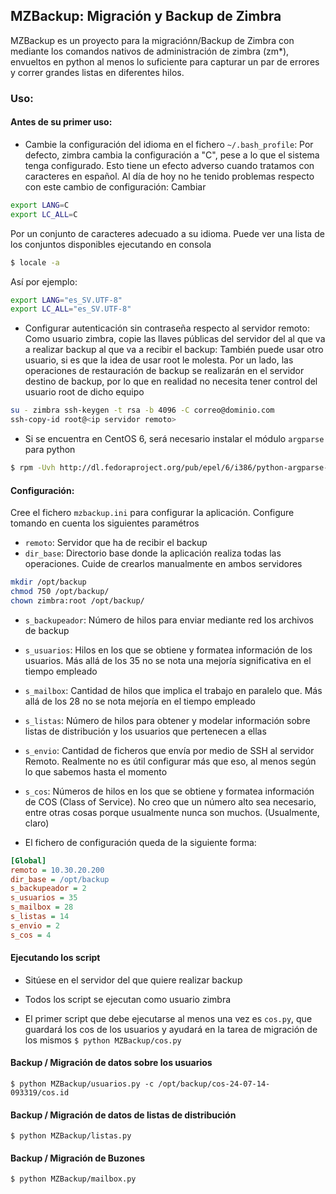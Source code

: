 ## MZBackup: Migración y Backup de Zimbra

MZBackup es un proyecto para la migraciónn/Backup de Zimbra con mediante los comandos nativos de administración de zimbra (zm*), envueltos en python al menos lo suficiente para capturar un par de errores y correr grandes listas en diferentes hilos.  

### Uso: 
#### Antes de su primer uso: 
* Cambie la configuración del idioma en el fichero `~/.bash_profile`: Por defecto, zimbra cambia la configuración a "C", pese a lo que el sistema tenga configurado.  Esto tiene un efecto adverso cuando tratamos con caracteres en español.  Al día de hoy no he tenido problemas respecto con este cambio de configuración: Cambiar 
```bash 
export LANG=C 
export LC_ALL=C 
``` 
Por un conjunto de caracteres adecuado a su idioma. Puede ver una lista de los conjuntos disponibles ejecutando en consola 
```bash 
$ locale -a 
``` 
Así por ejemplo: 
```bash 
export LANG="es_SV.UTF-8" 
export LC_ALL="es_SV.UTF-8" 
```
* Configurar autenticación sin contraseña respecto al servidor remoto: Como usuario zimbra, copie las llaves públicas del servidor del al que va a realizar backup al que va a recibir el backup:  También puede usar otro usuario, si es que la idea de usar root le molesta. Por un lado, las operaciones de restauración de backup se realizarán en el servidor destino de backup, por lo que en realidad no necesita tener control del usuario root de dicho equipo 
```bash 
su - zimbra ssh-keygen -t rsa -b 4096 -C correo@dominio.com
ssh-copy-id root@<ip servidor remoto> 
```

* Si se encuentra en CentOS 6, será necesario instalar el módulo `argparse` para python 
```bash
$ rpm -Uvh http://dl.fedoraproject.org/pub/epel/6/i386/python-argparse-1.2.1-2.el6.noarch.rpm
```

#### Configuración:
Cree el fichero `mzbackup.ini` para configurar la aplicación. Configure tomando en cuenta los siguientes paramétros

* `remoto`: Servidor que ha de recibir el backup
* `dir_base`: Directorio base donde la aplicación realiza todas las operaciones. Cuide de crearlos manualmente en ambos servidores
```bash
mkdir /opt/backup
chmod 750 /opt/backup/
chown zimbra:root /opt/backup/
```
* `s_backupeador`: Número de hilos para enviar mediante red los archivos de backup
* `s_usuarios`: Hilos en los que se obtiene y formatea información de los usuarios. Más allá de los 35 no se nota una mejoría significativa en el tiempo empleado
* `s_mailbox`: Cantidad de hilos que implica el trabajo en paralelo que. Más allá de los 28 no se nota mejoría en el tiempo empleado
* `s_listas`: Número de hilos para obtener y modelar información sobre listas de distribución y los usuarios que pertenecen a ellas
* `s_envio`: Cantidad de ficheros que envía por medio de SSH al servidor Remoto. Realmente no es útil configurar más que eso, al menos según lo que sabemos hasta el momento
* `s_cos`: Números de hilos en los que se obtiene y formatea información de COS (Class of Service). No creo que un número alto sea necesario, entre otras cosas porque usualmente nunca son muchos. (Usualmente, claro)

* El fichero de configuración queda de la siguiente forma:
```ini
[Global]
remoto = 10.30.20.200
dir_base = /opt/backup
s_backupeador = 2
s_usuarios = 35
s_mailbox = 28 
s_listas = 14
s_envio = 2
s_cos = 4
```

#### Ejecutando los script

* Sitúese en el servidor del que quiere realizar backup

* Todos los script se ejecutan como usuario zimbra

* El primer script que debe ejecutarse al menos una vez es `cos.py`, que guardará los cos de los usuarios y ayudará en la tarea de migración de los mismos `$ python MZBackup/cos.py`

#### Backup / Migración de datos sobre los usuarios
    $ python MZBackup/usuarios.py -c /opt/backup/cos-24-07-14-093319/cos.id

#### Backup / Migración de datos de listas de distribución
    $ python MZBackup/listas.py 

#### Backup / Migración de Buzones
    $ python MZBackup/mailbox.py

